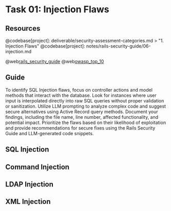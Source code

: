 # Task 01: Injection Flaws

## Resources
@codebase[project]: deliverable/security-assessment-categories.md > "1. Injection Flaws"
@codebase[project]: notes/rails-security-guide/06-injection.md

@web[rails_security_guide](https://guides.rubyonrails.org/v7.1/security.html)
@web[owasp_top_10](https://owasp.org/Top10/)

## Guide
To identify SQL Injection flaws, focus on controller actions and model methods that interact with the database. Look for instances where user input is interpolated directly into raw SQL queries without proper validation or sanitization. Utilize LLM prompting to analyze complex code and suggest secure alternatives using Active Record query methods. Document your findings, including the file name, line number, affected functionality, and potential impact. Prioritize the flaws based on their likelihood of exploitation and provide recommendations for secure fixes using the Rails Security Guide and LLM-generated code snippets.



## SQL Injection


## Command Injection

## LDAP Injection 

## XML Injection